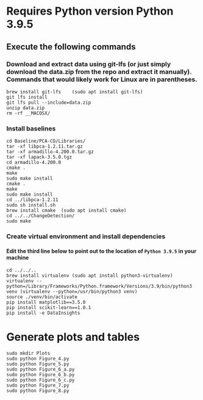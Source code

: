 # Requires Python version Python 3.9.5
## Execute the following commands

### Download and extract data using git-lfs (or just simply download the data.zip from the repo and extract it manually). Commands that would likely work for Linux are in parentheses.
```
brew install git-lfs	(sudo apt install git-lfs)
git lfs install
git lfs pull --include=data.zip
unzip data.zip
rm -rf __MACOSX/
```

### Install baselines
```
cd Baseline/PCA-CD/Libraries/
tar -xf libpca-1.2.11.tar.gz
tar -xf armadillo-4.200.0.tar.gz 
tar -xf lapack-3.5.0.tgz
cd armadillo-4.200.0
cmake .
make
sudo make install
cmake .
make
sudo make install
cd ../libpca-1.2.11
sudo sh install.sh
brew install cmake	(sudo apt install cmake)
cd ../../ChangeDetection/
sudo make
```

### Create virtual environment and install dependencies
#### Edit the third line below to point out to the location of `Python 3.9.5` in your machine
```
cd ../../..
brew install virtualenv (sudo apt install python3-virtualenv)
virtualenv --python=/Library/Frameworks/Python.framework/Versions/3.9/bin/python3 venv (virtualenv --python=/usr/bin/python3 venv)
source ./venv/bin/activate 
pip install matplotlib==3.5.0
pip install scikit-learn==1.0.1
pip install -e DataInsights
```

# Generate plots and tables

```
sudo mkdir Plots
sudo python Figure_4.py
sudo python Figure_5.py
sudo python Figure_6_a.py
sudo python Figure_6_b.py
sudo python Figure_6_c.py
sudo python Figure_7.py
sudo python Figure_8.py
```

